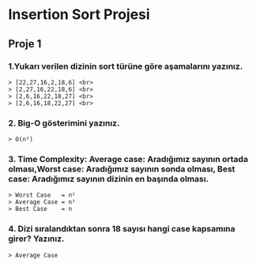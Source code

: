 # Insertion Sort Projesi

## Proje 1

### 1.Yukarı verilen dizinin sort türüne göre aşamalarını yazınız.
    > [22,27,16,2,18,6] <br>
    > [2,27,16,22,18,6] <br>
    > [2,6,16,22,18,27] <br>
    > [2,6,16,18,22,27] <br>

### 2. Big-O gösterimini yazınız.
    > O(n²)

### 3. Time Complexity: Average case: Aradığımız sayının ortada olması,Worst case: Aradığımız sayının sonda olması, Best case: Aradığımız sayının dizinin en başında olması.
    > Worst Case   = n²
    > Average Case = n²
    > Best Case    = n

### 4. Dizi sıralandıktan sonra 18 sayısı hangi case kapsamına girer? Yazınız.
    > Average Case
